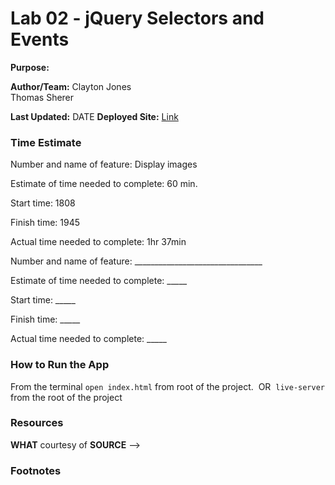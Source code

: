 # Lab 02 - jQuery Selectors and Events
**Purpose:** 

**Author/Team:** 
Clayton Jones  
Thomas Sherer

**Last Updated:** DATE
**Deployed Site:** [Link]()

### Time Estimate

Number and name of feature: Display images

Estimate of time needed to complete: 60 min.

Start time: 1808

Finish time: 1945

Actual time needed to complete: 1hr 37min

Number and name of feature: ________________________________

Estimate of time needed to complete: _____

Start time: _____

Finish time: _____

Actual time needed to complete: _____


### How to Run the App
From the terminal `open index.html` from root of the project.
​
OR 
​
`live-server` from the root of the project
​
### Resources

**WHAT** courtesy of **SOURCE** -->

### Footnotes

